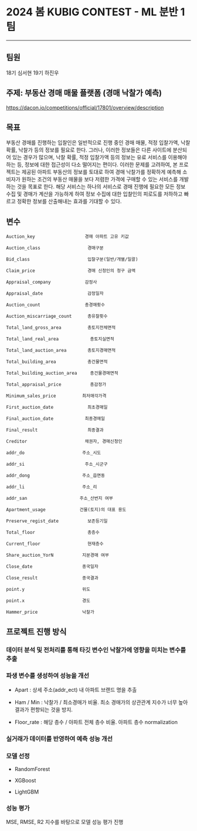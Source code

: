 # 2024 봄 KUBIG CONTEST - ML 분반 1팀
---
## 팀원 
18기 심서현
19기 하진우 

## 주제: 부동산 경매 매물 플랫폼 (경매 낙찰가 예측)

https://dacon.io/competitions/official/17801/overview/description


## 목표

부동산 경매를 진행하는 입찰인은 일반적으로 진행 중인 경매 매물, 적정 입찰가액, 낙찰 확률, 낙찰가 등의 정보를 필요로 한다. 그러나, 이러한 정보들은 다른 사이트에 분산되어 있는 경우가 많으며, 낙찰 확률, 적정 입찰가액 등의 정보는 유료 서비스를 이용해야 하는 등, 정보에 대한 접근성이 다소 떨어지는 편이다. 이러한 문제를 고려하여, 본 프로젝트는 제공된 아파트 부동산의 정보를 토대로 하여 경매 낙찰가를 정확하게 예측해 소비자가 원하는 조건의 부동산 매물을 보다 저렴한 가격에 구매할 수 있는 서비스를 개발하는 것을 목표로 한다. 해당 서비스는 하나의 서비스로 경매 진행에 필요한 모든 정보 수집 및 경매가 계산을 가능하게 하여 정보 수집에 대한 입찰인의 피로도를 저하하고 빠르고 정확한 정보를 산출해내는 효과를 기대할 수 있다. 

## 변수 

    Auction_key                   경매 아파트 고유 키값
    
    Auction_class                  경매구분
    
    Bid_class                      입찰구분(일반/개별/일괄)
    
    Claim_price                    경매 신청인의 청구 금액  
    
    Appraisal_company             감정사
    
    Appraisal_date                 감정일자
    
    Auction_count                 총경매횟수
    
    Auction_miscarriage_count      총유찰횟수
    
    Total_land_gross_area          총토지전체면적
    
    Total_land_real_area            총토지실면적
    
    Total_land_auction_area        총토지경매면적
    
    Total_building_area            총건물면적
    
    Total_building_auction_area     총건물경매면적
    
    Total_appraisal_price           총감정가  
    
    Minimum_sales_price          최저매각가격
    
    First_auction_date             최초경매일
    
    Final_auction_date            최종경매일
    
    Final_result                   최종결과 
    
    Creditor                      채권자, 경매신청인
    
    addr_do                      주소_시도
    
    addr_si                       주소_시군구
    
    addr_dong                    주소_읍면동
    
    addr_li                      주소_리
    
    addr_san                    주소_산번지 여부
    
    Apartment_usage             건물(토지)의 대표 용도
    
    Preserve_regist_date           보존등기일
    
    Total_floor                    총층수
    
    Current_floor                  현재층수
    
    Share_auction_YorN           지분경매 여부
    
    Close_date                   종국일자
    
    Close_result                 종국결과
    
    point.y                      위도
    
    point.x                      경도
    
    Hammer_price                 낙찰가



## 프로젝트 진행 방식 

### 데이터 분석 및 전처리를 통해 타깃 변수인 낙찰가에 영향을 미치는 변수를 추출
### 파생 변수를 생성하여 성능을 개선 

* Apart : 상세 주소(addr_ect) 내 아파트 브랜드 명을 추출

* Ham / Min : 낙찰가 / 최소경매가 비율. 최소 경매가의 상관관계 지수가 너무 높아 결과가 편향되는 것을 방지. 

* Floor_rate : 해당 층수 / 아파트 전체 층수 비율. 아파트 층수 normalization

### 실거래가 데이터를 반영하여 예측 성능 개선

### 모델 선정 

* RandomForest

* XGBoost

* LightGBM 

### 성능 평가 

MSE, RMSE, R2 지수를 바탕으로 모델 성능 평가 진행 

